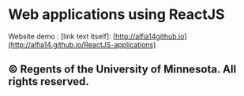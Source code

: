 # Web applications using ReactJS
Website demo : [link text itself]: [http://alfia14github.io](http://alfia14.github.io/ReactJS-applications)
## © Regents of the University of Minnesota. All rights reserved.

